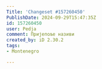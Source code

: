```yaml
---
Title: 'Changeset #157260450'
PublishDate: 2024-09-29T15:47:35Z
id: 157260450
user: Pedja
comment: Пријепоље називи
created_by: iD 2.30.2
tags:
- Montenegro

---
```

